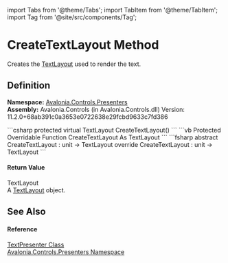 import Tabs from '@theme/Tabs'; 
import TabItem from '@theme/TabItem'; 
import Tag from '@site/src/components/Tag'; 

# CreateTextLayout Method


Creates the <a href="P_Avalonia_Controls_Presenters_TextPresenter_TextLayout">TextLayout</a> used to render the text.



## Definition
**Namespace:** <a href="N_Avalonia_Controls_Presenters">Avalonia.Controls.Presenters</a>  
**Assembly:** Avalonia.Controls (in Avalonia.Controls.dll) Version: 11.2.0+68ab391c0a3653e0722638e29fcbd9633c7fd386

<Tabs groupId="api-code-preview">
<TabItem value="csharp" label="C#">
```csharp
protected virtual TextLayout CreateTextLayout()
```
</TabItem>
<TabItem value="vb" label="VB">
```vb
Protected Overridable Function CreateTextLayout As TextLayout
```
</TabItem>
<TabItem value="fsharp" label="F#">
```fsharp
abstract CreateTextLayout : unit -> TextLayout 
override CreateTextLayout : unit -> TextLayout 
```
</TabItem>
</Tabs>



#### Return Value
TextLayout  
A <a href="P_Avalonia_Controls_Presenters_TextPresenter_TextLayout">TextLayout</a> object.

## See Also


#### Reference
<a href="T_Avalonia_Controls_Presenters_TextPresenter">TextPresenter Class</a>  
<a href="N_Avalonia_Controls_Presenters">Avalonia.Controls.Presenters Namespace</a>  
